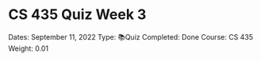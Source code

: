 # CS 435 Quiz Week 3

Dates: September 11, 2022
Type: 📚Quiz
Completed: Done
Course: CS 435
Weight: 0.01